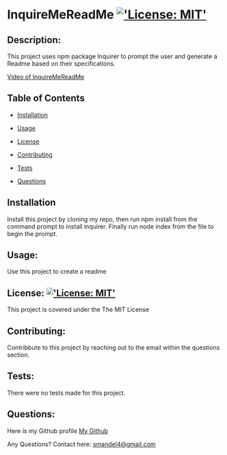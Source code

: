 # InquireMeReadMe [!['License: MIT'](https://img.shields.io/badge/License-MIT-yellow.svg)](https://opensource.org/licenses/MIT) 

## Description:

This project uses npm package Inquirer to prompt the user and generate a Readme based on their specifications. 

[Video of InquireMeReadMe](https://watch.screencastify.com/v/VoRAWL2R4r7cR1DjMVIH)
 
## Table of Contents

* [Installation](#Installation)

* [Usage](#Usage)

* [License](#License)

* [Contributing](#Contributing)

* [Tests](#Tests)

* [Questions](#Questions)

## Installation

Install this project by cloning my repo, then run npm install from the command prompt to install inquirer. Finally run node index from the file to begin the prompt. 

## Usage:

Use this project to create a readme 
 
## License: [!['License: MIT'](https://img.shields.io/badge/License-MIT-yellow.svg)](https://opensource.org/licenses/MIT)

This project is covered under the The MIT License 
 
## Contributing:

Contribbute to this project by reaching out to the email within the questions section. 
 
## Tests:

There were no tests made for this project. 
 
## Questions:

Here is my Github profile [My Github](https://github.com/Sambalogna)
 
Any Questions? Contact here: smandel4@gmail.com

                            
